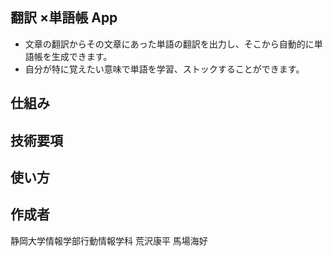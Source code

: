 ## 翻訳 ×単語帳 App
- 文章の翻訳からその文章にあった単語の翻訳を出力し、そこから自動的に単語帳を生成できます。
- 自分が特に覚えたい意味で単語を学習、ストックすることができます。

## 仕組み

## 技術要項

## 使い方

## 作成者
静岡大学情報学部行動情報学科
荒沢康平
馬場海好
